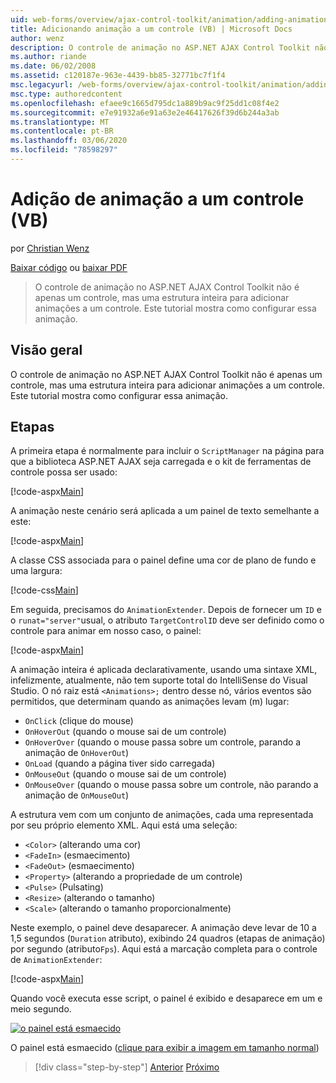 ```yaml
---
uid: web-forms/overview/ajax-control-toolkit/animation/adding-animation-to-a-control-vb
title: Adicionando animação a um controle (VB) | Microsoft Docs
author: wenz
description: O controle de animação no ASP.NET AJAX Control Toolkit não é apenas um controle, mas uma estrutura inteira para adicionar animações a um controle. Este tutorial mostra como...
ms.author: riande
ms.date: 06/02/2008
ms.assetid: c120187e-963e-4439-bb85-32771bc7f1f4
msc.legacyurl: /web-forms/overview/ajax-control-toolkit/animation/adding-animation-to-a-control-vb
msc.type: authoredcontent
ms.openlocfilehash: efaee9c1665d795dc1a889b9ac9f25dd1c08f4e2
ms.sourcegitcommit: e7e91932a6e91a63e2e46417626f39d6b244a3ab
ms.translationtype: MT
ms.contentlocale: pt-BR
ms.lasthandoff: 03/06/2020
ms.locfileid: "78598297"
---
```

# <a name="adding-animation-to-a-control-vb"></a>Adição de animação a um controle (VB)

por [Christian Wenz](https://github.com/wenz)

[Baixar código](https://download.microsoft.com/download/f/9/a/f9a26acd-8df4-4484-8a18-199e4598f411/Animation1.vb.zip) ou [baixar PDF](https://download.microsoft.com/download/6/7/1/6718d452-ff89-4d3f-a90e-c74ec2d636a3/animation1VB.pdf)

> O controle de animação no ASP.NET AJAX Control Toolkit não é apenas um controle, mas uma estrutura inteira para adicionar animações a um controle. Este tutorial mostra como configurar essa animação.

## <a name="overview"></a>Visão geral

O controle de animação no ASP.NET AJAX Control Toolkit não é apenas um controle, mas uma estrutura inteira para adicionar animações a um controle. Este tutorial mostra como configurar essa animação.

## <a name="steps"></a>Etapas

A primeira etapa é normalmente para incluir o `ScriptManager` na página para que a biblioteca ASP.NET AJAX seja carregada e o kit de ferramentas de controle possa ser usado:

[!code-aspx[Main](adding-animation-to-a-control-vb/samples/sample1.aspx)]

A animação neste cenário será aplicada a um painel de texto semelhante a este:

[!code-aspx[Main](adding-animation-to-a-control-vb/samples/sample2.aspx)]

A classe CSS associada para o painel define uma cor de plano de fundo e uma largura:

[!code-css[Main](adding-animation-to-a-control-vb/samples/sample3.css)]

Em seguida, precisamos do `AnimationExtender`. Depois de fornecer um `ID` e o `runat="server"`usual, o atributo `TargetControlID` deve ser definido como o controle para animar em nosso caso, o painel:

[!code-aspx[Main](adding-animation-to-a-control-vb/samples/sample4.aspx)]

A animação inteira é aplicada declarativamente, usando uma sintaxe XML, infelizmente, atualmente, não tem suporte total do IntelliSense do Visual Studio. O nó raiz está `<Animations>;` dentro desse nó, vários eventos são permitidos, que determinam quando as animações levam (m) lugar:

- `OnClick` (clique do mouse)
- `OnHoverOut` (quando o mouse sai de um controle)
- `OnHoverOver` (quando o mouse passa sobre um controle, parando a animação de `OnHoverOut`)
- `OnLoad` (quando a página tiver sido carregada)
- `OnMouseOut` (quando o mouse sai de um controle)
- `OnMouseOver` (quando o mouse passa sobre um controle, não parando a animação de `OnMouseOut`)

A estrutura vem com um conjunto de animações, cada uma representada por seu próprio elemento XML. Aqui está uma seleção:

- `<Color>` (alterando uma cor)
- `<FadeIn>` (esmaecimento)
- `<FadeOut>` (esmaecimento)
- `<Property>` (alterando a propriedade de um controle)
- `<Pulse>` (Pulsating)
- `<Resize>` (alterando o tamanho)
- `<Scale>` (alterando o tamanho proporcionalmente)

Neste exemplo, o painel deve desaparecer. A animação deve levar de 10 a 1,5 segundos (`Duration` atributo), exibindo 24 quadros (etapas de animação) por segundo (atributo`Fps`). Aqui está a marcação completa para o controle de `AnimationExtender`:

[!code-aspx[Main](adding-animation-to-a-control-vb/samples/sample5.aspx)]

Quando você executa esse script, o painel é exibido e desaparece em um e meio segundo.

[![o painel está esmaecido](adding-animation-to-a-control-vb/_static/image2.png)](adding-animation-to-a-control-vb/_static/image1.png)

O painel está esmaecido ([clique para exibir a imagem em tamanho normal](adding-animation-to-a-control-vb/_static/image3.png))

> [!div class="step-by-step"]
> [Anterior](dynamically-controlling-updatepanel-animations-cs.md)
> [Próximo](executing-several-animations-at-the-same-time-vb.md)
